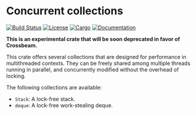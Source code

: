 # Concurrent collections

[![Build Status](https://travis-ci.org/stjepang/coco.svg?branch=master)](https://travis-ci.org/stjepang/coco)
[![License](https://img.shields.io/badge/license-Apache--2.0%2FMIT-blue.svg)](https://github.com/stjepang/coco)
[![Cargo](https://img.shields.io/crates/v/coco.svg)](https://crates.io/crates/coco)
[![Documentation](https://docs.rs/coco/badge.svg)](https://docs.rs/coco)

**This is an experimental crate that will be soon deprecated in favor of Crossbeam.**

This crate offers several collections that are designed for performance in multithreaded
contexts. They can be freely shared among multiple threads running in parallel, and concurrently
modified without the overhead of locking.

The following collections are available:

* `Stack`: A lock-free stack.
* `deque`: A lock-free work-stealing deque.
